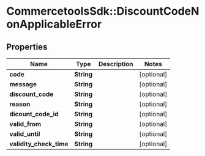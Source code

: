 # CommercetoolsSdk::DiscountCodeNonApplicableError

## Properties
Name | Type | Description | Notes
------------ | ------------- | ------------- | -------------
**code** | **String** |  | [optional] 
**message** | **String** |  | [optional] 
**discount_code** | **String** |  | [optional] 
**reason** | **String** |  | [optional] 
**dicount_code_id** | **String** |  | [optional] 
**valid_from** | **String** |  | [optional] 
**valid_until** | **String** |  | [optional] 
**validity_check_time** | **String** |  | [optional] 

